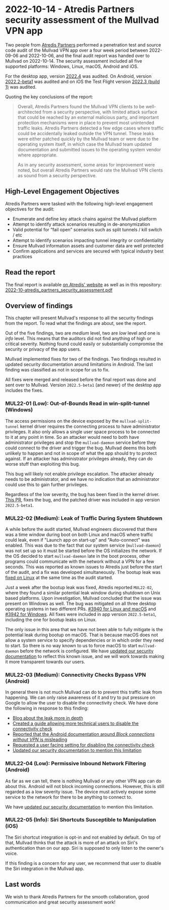 # 2022-10-14 - Atredis Partners security assessment of the Mullvad VPN app

Two people from [Atredis Partners](https://www.atredis.com/) performed a penetration test and
source code audit of the Mullvad VPN app over a four week period between 2022-09-06
and 2022-10-06, and the final audit report was handed over to Mullvad on 2022-10-14.
The security assessment included all five supported platforms:
Windows, Linux, macOS, Android and iOS.

For the desktop app, version [2022.4] was audited. On Android, version [2022.2-beta1]
was audited and on iOS the Test Flight version [2022.3 (build 1)] was audited.

[2022.4]: ../CHANGELOG.md#20224---2022-08-19
[2022.2-beta1]: ../CHANGELOG.md#android20222-beta1---2022-08-11
[2022.3 (build 1)]: https://github.com/mullvad/mullvadvpn-app/commit/b05f9c588f5c88e98a9d36af84765bbd1254be43

Quoting the key conclusions of the report:

> Overall, Atredis Partners found the Mullvad VPN clients to be well-architected from a security
perspective, with limited attack surface that could be reached by an external malicious party,
and important protection mechanisms were in place to prevent most unintended traffic leaks.
Atredis Partners detected a few edge cases where traffic could be accidentally leaked outside
the VPN tunnel. These leaks were either patched quickly by the Mullvad team or were due to
the operating system itself, in which case the Mullvad team updated documentation and
submitted issues to the operating system vendor where appropriate.
>
> As in any security assessment, some areas for improvement were noted, but overall Atredis
Partners would rate the Mullvad VPN clients as sound from a security perspective.

## High-Level Engagement Objectives

Atredis Partners were tasked with the following high-level engagement objectives for the audit:

* Enumerate and define key attack chains against the Mullvad platform
* Attempt to identify attack scenarios resulting in de-anonymization
* Valid potential for “fail open” scenarios such as split tunnels / kill switch / etc
* Attempt to identify scenarios impacting tunnel integrity or confidentiality
* Ensure Mullvad information assets and customer data are well protected
* Confirm applications and services are secured with typical industry best practices

## Read the report

The final report is available [on Atredis' website](https://www.atredis.com/s/Atredis-Partners-Mullvad-VPN-Platform-Security-Assessment-Report-v10.pdf)
as well as in this repository: [2022-10-atredis_partners_security_assessment.pdf](./2022-10-atredis_partners_security_assessment.pdf)

## Overview of findings

This chapter will present Mullvad's response to all the security findings from the report.
To read what the findings are about, see the report.

Out of the five findings, two are *medium* level, two are *low* level and one is *info* level.
This means that the auditors did not find anything of high or critical severity. Nothing
found could easily or substantially compromise the security or privacy of the app users.

Mullvad implemented fixes for two of the findings. Two findings resulted in updated security
documentation around limitations in Android. The last finding was classified
as not in scope for us to fix.

All fixes were merged and released before the final report was done and sent over to Mullvad.
Version `2022.5-beta1` (and newer) of the desktop app includes the fixes.

### __MUL22-01__ (Low): Out-of-Bounds Read in win-split-tunnel (Windows)

The access permissions on the device exposed by the `mullvad-split-tunnel` kernel driver
requires the connecting process to have administrator privileges. It also only allows a single
user space process to be connected to it at any point in time. So an attacker would need
to both have administrator privileges and stop the `mullvad-daemon` service before they
could connect to the driver and trigger the bug. Mullvad deems this both unlikely to
happen and not in scope of what the app should try to protect against. If an attacker
has administrator privileges already, they can do worse stuff than
exploiting this bug.

This bug will likely not enable privilege escalation. The attacker already needs to
be administrator, and we have no indication that an administrator could use this to gain
further privileges.

Regardless of the low severity, the bug has been fixed in the kernel driver.
[This PR](https://github.com/mullvad/win-split-tunnel/pull/34),
fixes the bug, and the patched driver was included in app version `2022.5-beta1`.

### __MUL22-02__ (Medium): Leak of Traffic During System Shutdown

A while before the audit started, Mullvad engineers discovered that there was a time window
during boot on both Linux and macOS where traffic could leak, even if "Launch app on start-up"
and "Auto-connect" was enabled. This was due to the fact that our system service (`mullvad-daemon`)
was not set up so it must be started before the OS initializes the network. If the OS decided
to start `mullvad-daemon` late in the boot process, other programs could communicate with the
network without a VPN for a few seconds. This was reported as known issues to Atredis just
before the start of the audit, and a fix was developed simultaneously.
The bootup leak was [fixed on Linux](https://github.com/mullvad/mullvadvpn-app/pull/3904)
at the same time as the audit started.

Just a week after the bootup leak was fixed, Atredis reported `MUL22-02`, where they found a
similar potential leak window during shutdown on Unix based platforms. Upon investigation,
Mullvad concluded that the issue was present on Windows as well.
The bug was mitigated on all three desktop operating systems in two different PRs.
[#3940 for Linux and macOS] and [#3942 for Windows]. All fixes were included in
app version `2022.5-beta1`, including the one for bootup leaks on Linux.

The only issue in this area that we have not been able to fully mitigate is the potential leak
during bootup on macOS. That is because macOS does not allow a system service to specify
dependencies or in which order they need to start. So there is no way known to us to force
macOS to start `mullvad-daemon` before the network is configured. We have [updated our
security documentation] to reflect this known issue, and we will work towards making it
more transparent towards our users.

[#3940 for Linux and macOS]: https://github.com/mullvad/mullvadvpn-app/pull/3940
[#3942 for Windows]: https://github.com/mullvad/mullvadvpn-app/pull/3942
[updated our security documentation]: https://github.com/mullvad/mullvadvpn-app/pull/4061

### __MUL22-03__ (Medium): Connectivity Checks Bypass VPN (Android)

In general there is not much Mullvad can do to prevent this traffic leak from happening.
We can only raise awareness of it and try to put pressure on Google to allow the user to disable
the connectivity check. We have done the following in response to this finding:

* [Blog about the leak more in depth](https://mullvad.net/blog/2022/10/10/android-leaks-connectivity-check-traffic)
* [Created a guide allowing more technical users to disable the connectivity check](https://mullvad.net/help/configure-connectivity-checks-on-android)
* [Reported that the Android documentation around *Block connections without VPN* is misleading](https://issuetracker.google.com/issues/249990229)
* [Requested a user facing setting for disabling the connectivity check](https://issuetracker.google.com/issues/250529027)
* [Updated our security documentation to mention this limitation](https://github.com/mullvad/mullvadvpn-app/pull/3996)

### __MUL22-04__ (Low): Permissive Inbound Network Filtering (Android)

As far as we can tell, there is nothing Mullvad or any other VPN app can do about this.
Android will not block incoming connections. However, this is still regarded as a low
severity issue. The device must actively expose some service to the network for
there to be anything to connect to.

We have [updated our security documentation](https://github.com/mullvad/mullvadvpn-app/pull/3966)
to mention this limitation.

### __MUL22-05__ (Info): Siri Shortcuts Susceptible to Manipulation (iOS)

The Siri shortcut integration is opt-in and not enabled by default. On top of that, Mullvad
thinks that the attack is more of an attack on Siri's authentication than on our app.
Siri is supposed to only listen to the owner's voice.

If this finding is a concern for any user, we recommend that user to disable the Siri integration
in the Mullvad app.


## Last words

We wish to thank Atredis Partners for the smooth collaboration, good communication and great
security assessment work!
